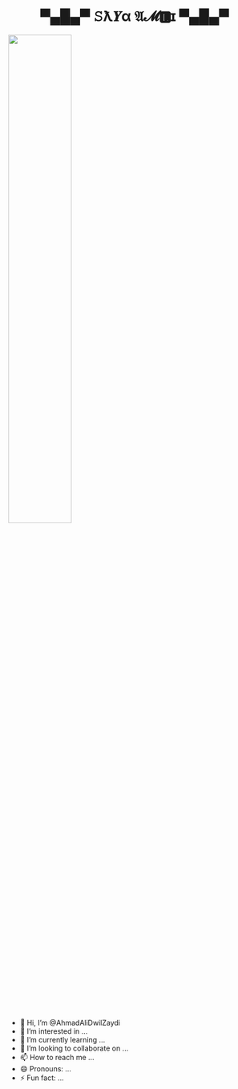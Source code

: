 <h1 align="center">  ▀▄█▄▀ 𝚂ƛ𝒀α 𝔄𝓜🅻ɪ ▀▄█▄▀ </h1>

<img src="https://i.pinimg.com/originals/cc/c2/d8/ccc2d8e3595f8ee47e8b9ca957da5b45.gif" width="50%" height="50%"/>

- 👋 Hi, I’m @AhmadAliDwilZaydi
- 👀 I’m interested in ...
- 🌱 I’m currently learning ...
- 💞️ I’m looking to collaborate on ...
- 📫 How to reach me ...
- 😄 Pronouns: ...
- ⚡ Fun fact: ...

<!---
AhmadAliDwilZaydi/AhmadAliDwilZaydi is a ✨ special ✨ repository because its `README.md` (this file) appears on your GitHub profile.
You can click the Preview link to take a look at your changes.
--->
